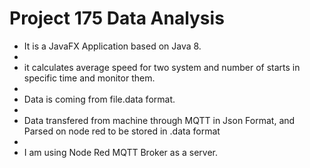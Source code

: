 # Project 175 Data Analysis

* It is a JavaFX Application based on Java 8.
* 
* it calculates average speed for two system and number of starts in specific time and monitor them.
* 
* Data is coming from file.data format.
*
* Data transfered from machine through MQTT in Json Format, and Parsed on node red to be stored in .data format
* 
* I am using Node Red MQTT Broker as a server.
